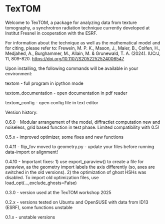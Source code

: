 # TexTOM

Welcome to TexTOM, a package for analyzing data from texture tomography, a synchrotron radiation technique currently developed at Institut Fresnel in cooperation with the ESRF.

For information about the technique as well as the mathematical model and for citing, please refer to:
Frewein, M. P. K., Mason, J., Maier, B., Colfen, H., Medjahed, A., Burghammer, M., Allain, M. & Grunewald, T. A. (2024). IUCrJ, 11, 809-820. https://doi.org/10.1107/S2052252524006547

Upon installing, the following commands will be available in your environment:

textom - full program in ipython mode

textom_documentation - open documentation in pdf reader

textom_config - open config file in text editor

Version history:

0.6.0 - Modular arrangement of the model, diffractlet computation new and noiseless, grid based function in test phase. Limited compatibility with 0.5! 

0.5.x - improved optimizer, some fixes and new functions

0.4.11 - flip_fov moved to geometry.py - update your files before running data-import or alignment!

0.4.10 - Important fixes: 
    1) use export_paraview() to create a file for paraview, as the geometry import labels the axis differently (so, axes are switched in the old versions).
    2) the optimization of ghost HSHs was disabled. To import old optimization files, use load_opt(...,exclude_ghosts=False)

0.3.0 - version used at the TexTOM workshop 2025

0.2.x - versions tested on Ubuntu and OpenSUSE with data from ID13 (ESRF), some functions unstable

0.1.x - unstable versions